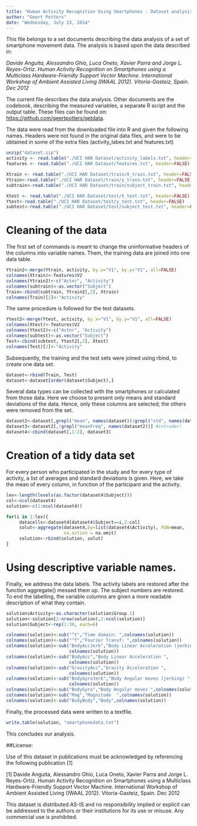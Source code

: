 ```yaml
---
title: "Human Activity Recognition Using Smartphones : Dataset analysis"
author: "Geert Potters"
date: "Wednesday, July 23, 2014"
---
```

This file belongs to a set documents describing the data analysis of a set of smartphone movement data. The analysis is based upon the data described in: 

*Davide Anguita, Alessandro Ghio, Luca Oneto, Xavier Parra and Jorge L. Reyes-Ortiz. Human Activity Recognition on Smartphones using a Multiclass Hardware-Friendly Support Vector Machine. International Workshop of Ambient Assisted Living (IWAAL 2012). Vitoria-Gasteiz, Spain. Dec 2012*

The current file describes the data analysis. Other documents are the codebook, describing the measured variables, a separate R script and the output table. These files can be found on:
https://github.com/geertpotters/getdata.

The data were read from the downloaded file into R and given the following names. 
Headers were not found in the original data files, and were to be obtained in 
some of the extra files (activity_labes.txt and features.txt)


```r
unzip("dataset.zip")
activity <- read.table("./UCI HAR Dataset/activity_labels.txt", header=FALSE)
features <- read.table("./UCI HAR Dataset/features.txt", header=FALSE)

Xtrain <- read.table("./UCI HAR Dataset/train/X_train.txt", header=FALSE)
Ytrain<-read.table("./UCI HAR Dataset/train/y_train.txt", header=FALSE)
subtrain<-read.table("./UCI HAR Dataset/train/subject_train.txt", header=FALSE)

Xtest <- read.table("./UCI HAR Dataset/test/X_test.txt", header=FALSE)
Ytest<-read.table("./UCI HAR Dataset/test/y_test.txt", header=FALSE)
subtest<-read.table("./UCI HAR Dataset/test/subject_test.txt", header=FALSE)
```

# Cleaning of the data
The first set of commands is meant to change the uninformative headers of the columns into variable names. Them, the training data are joined into one data table. 


```r
Ytrain2<-merge(Ytrain, activity, by.x="V1", by.y="V1", all=FALSE)
colnames(Xtrain)<-features$V2
colnames(Ytrain2)<-c("Actnr", "Activity")
colnames(subtrain)<-as.vector("Subject")
Train<-cbind(subtrain, Ytrain2[,2], Xtrain)
colnames(Train)[2]<-"Activity"
```

The same procedure is followed for the test datasets.


```r
Ytest2<-merge(Ytest, activity, by.x="V1", by.y="V1", all=FALSE)
colnames(Xtest)<-features$V2
colnames(Ytest2)<-c("Actnr", "Activity")
colnames(subtest)<-as.vector("Subject")
Test<-cbind(subtest, Ytest2[,2], Xtest)
colnames(Test)[2]<-"Activity"
```

Subsequently, the training and the test sets were joined using rbind, to create one data set.


```r
dataset<-rbind(Train, Test)
dataset<-dataset[order(dataset$Subject),]
```

Several data types can be collected with the smartphones or calculated from those data.
Here we choose to present only means and standard deviations of the data.
Hence, only these columns are selected; the others were removed from the set. 


```r
dataset2<-dataset[,grepl("mean", names(dataset))|grepl("std", names(dataset))]
dataset3<-dataset2[,!grepl("meanFreq", names(dataset2))] #intruder!
dataset4<-cbind(dataset[,1:2], dataset3)
```

# Creation of a tidy data set 
For every person who participated in the study and for every type of activity, a list of averages and standard deviations is given. Here, we take the mean of every column, in function of the participant and the activity. 


```r
lev<-length(levels(as.factor(dataset4$Subject)))
col<-ncol(dataset4)
solution<-c(1:ncol(dataset4))

for(i in 1:lev){
     datacells<-dataset4[dataset4$Subject==i,2:col]
     solut<-aggregate(dataset4,by=list(dataset4$Activity), FUN=mean, 
                      na.action = na.omit)
     solution<-rbind(solution, solut)
}
```

# Using descriptive variable names. 
Finally, we address the data labels. 
The activity labels are restored after the function aggregate() messed them up. The subject numbers are restored. 
To end the labelling, the variable columns are given a more readable description of what they contain. 



```r
solution$Activity<-as.character(solution$Group.1)
solution<-solution[2:nrow(solution),2:ncol(solution)]
solution$Subject<-rep(1:30, each=6)

colnames(solution)<-sub("^t","Time domain: ",colnames(solution))
colnames(solution)<-sub("^f","Fourier Transf: ",colnames(solution))
colnames(solution)<-sub("BodyAccJerk","Body Linear Acceleration (jerking) ",
                        colnames(solution))
colnames(solution)<-sub("BodyAcc","Body Linear Acceleration ",
                        colnames(solution))
colnames(solution)<-sub("GravityAcc","Gravity Acceleration ",
                        colnames(solution))
colnames(solution)<-sub("BodyGyroJerk","Body Angular moves (jerking) ",
                        colnames(solution))
colnames(solution)<-sub("BodyGyro","Body Angular moves ",colnames(solution))
colnames(solution)<-sub("Mag","Magnitude  ",colnames(solution))
colnames(solution)<-sub("BodyBody","Body",colnames(solution))
```

Finally, the processed data were written to a textfile. 


```r
write.table(solution, "smartphonedata.txt")
```

This concludes our analysis. 

##License:

Use of this dataset in publications must be acknowledged by referencing the 
following publication [1] 

[1] Davide Anguita, Alessandro Ghio, Luca Oneto, Xavier Parra and Jorge L. Reyes-Ortiz. Human Activity Recognition on Smartphones using a Multiclass Hardware-Friendly Support Vector Machine. International Workshop of Ambient Assisted Living (IWAAL 2012). Vitoria-Gasteiz, Spain. Dec 2012

This dataset is distributed AS-IS and no responsibility implied or explicit can be addressed to the authors or their institutions for its use or misuse. Any commercial use is prohibited.
